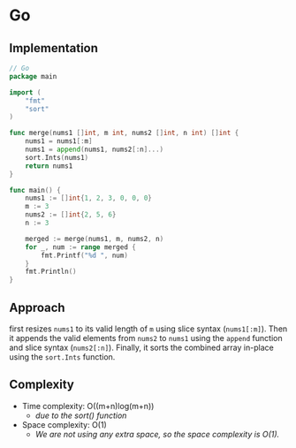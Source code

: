 # Go

## Implementation

```go
// Go
package main

import (
	"fmt"
	"sort"
)

func merge(nums1 []int, m int, nums2 []int, n int) []int {
	nums1 = nums1[:m]
	nums1 = append(nums1, nums2[:n]...)
	sort.Ints(nums1)
	return nums1
}

func main() {
	nums1 := []int{1, 2, 3, 0, 0, 0}
	m := 3
	nums2 := []int{2, 5, 6}
	n := 3

	merged := merge(nums1, m, nums2, n)
	for _, num := range merged {
		fmt.Printf("%d ", num)
	}
	fmt.Println()
}

```

## Approach <a href="#complexity" id="complexity"></a>

first resizes `nums1` to its valid length of `m` using slice syntax (`nums1[:m]`). Then it appends the valid elements from `nums2` to `nums1` using the `append` function and slice syntax (`nums2[:n]`). Finally, it sorts the combined array in-place using the `sort.Ints` function.

## Complexity <a href="#complexity" id="complexity"></a>

* Time complexity: O((m+n)log(m+n))
  * _due to the sort() function_
* Space complexity: O(1)
  * _We are not using any extra space, so the space complexity is O(1)._


